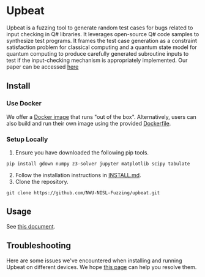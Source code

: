 # Upbeat

Upbeat is a fuzzing tool to generate random test cases for bugs related to input checking in Q# libraries. It leverages open-source Q# code samples to synthesize test programs. It frames the test case generation as a constraint satisfaction problem for classical computing and a quantum state model for quantum computing to produce carefully generated subroutine inputs to test if the input-checking mechanism is appropriately implemented.
Our paper can be accessed [here](docs/issta24main-p424-p-45a796a548-80293-final.pdf)

## Install

### Use Docker

We offer a [Docker image](https://hub.docker.com/repository/docker/weucodee/upbeat/general) that runs "out of the box".  Alternatively, users can also build and run their own image using the provided [Dockerfile](Dockerfile). 

### Setup Locally

1. Ensure you have downloaded the following pip tools.
```
pip install gdown numpy z3-solver jupyter matplotlib scipy tabulate
```
2. Follow the installation instructions in [INSTALL.md](docs/INSTALL.md).
3. Clone the repository.
```
git clone https://github.com/NWU-NISL-Fuzzing/upbeat.git
```

## Usage

See [this document](AE.md).

## Troubleshooting

Here are some issues we've encountered when installing and running Upbeat on different devices. We hope [this page](docs/CommonIssues.md) can help you resolve them.
